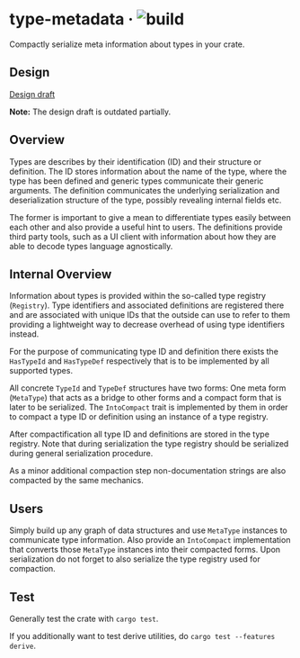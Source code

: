 # type-metadata &middot; ![build](https://github.com/paritytech/scale-info/workflows/Rust/badge.svg)

Compactly serialize meta information about types in your crate.

## Design

[Design draft](https://hackmd.io/0wWm0ueBSF26m2pBG5NaeQ?view)

**Note:** The design draft is outdated partially.

## Overview

Types are describes by their identification (ID) and their structure or definition.
The ID stores information about the name of the type, where the type has been defined and generic types communicate their generic arguments.
The definition communicates the underlying serialization and deserialization structure of the type,
possibly revealing internal fields etc.

The former is important to give a mean to differentiate types easily between each other and also provide a useful hint to users.
The definitions provide third party tools, such as a UI client with information about how they are able to decode types language agnostically.

## Internal Overview

Information about types is provided within the so-called type registry (`Registry`).
Type identifiers and associated definitions are registered there and are associated with unique IDs that the outside
can use to refer to them providing a lightweight way to decrease overhead of using type identifiers instead.

For the purpose of communicating type ID and definition there exists the `HasTypeId` and `HasTypeDef` respectively
that is to be implemented by all supported types.

All concrete `TypeId` and `TypeDef` structures have two forms:
One meta form (`MetaType`) that acts as a bridge to other forms and a compact form that is later to be serialized.
The `IntoCompact` trait is implemented by them in order to compact a type ID or definition using an instance of a type registry.

After compactification all type ID and definitions are stored in the type registry.
Note that during serialization the type registry should be serialized during general serialization procedure.

As a minor additional compaction step non-documentation strings are also compacted by the same mechanics.

## Users

Simply build up any graph of data structures and use `MetaType` instances to communicate type information.
Also provide an `IntoCompact` implementation that converts those `MetaType` instances into their compacted forms.
Upon serialization do not forget to also serialize the type registry used for compaction.

## Test

Generally test the crate with `cargo test`.

If you additionally want to test derive utilities, do `cargo test --features derive`.
